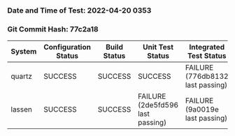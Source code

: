 ### Date and Time of Test: 2022-04-20 0353
### Git Commit Hash: 77c2a18
System | Configuration Status | Build Status | Unit Test Status | Integrated Test Status
--- | --- | --- | --- | ---
quartz | SUCCESS  | SUCCESS  | SUCCESS  | FAILURE (776db8132 last passing)
lassen | SUCCESS  | SUCCESS  | FAILURE (2de5fd596 last passing) | FAILURE (9a0019e last passing)
